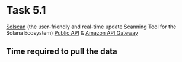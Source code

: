 # Task 5.1

[Solscan](https://solscan.io) (the user-friendly and real-time update Scanning Tool for the Solana Ecosystem) [Public API](https://public-api.solscan.io/docs) & [Amazon API Gateway](https://aws.amazon.com/api-gateway)


## Time required to pull the data


